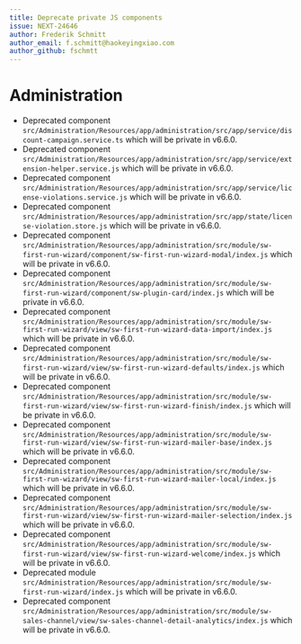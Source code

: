 ```yaml
---
title: Deprecate private JS components
issue: NEXT-24646
author: Frederik Schmitt
author_email: f.schmitt@haokeyingxiao.com
author_github: fschmtt
---
```

# Administration
* Deprecated component `src/Administration/Resources/app/administration/src/app/service/discount-campaign.service.ts` which will be private in v6.6.0.
* Deprecated component `src/Administration/Resources/app/administration/src/app/service/extension-helper.service.js` which will be private in v6.6.0.
* Deprecated component `src/Administration/Resources/app/administration/src/app/service/license-violations.service.js` which will be private in v6.6.0.
* Deprecated component `src/Administration/Resources/app/administration/src/app/state/license-violation.store.js` which will be private in v6.6.0.
* Deprecated component `src/Administration/Resources/app/administration/src/module/sw-first-run-wizard/component/sw-first-run-wizard-modal/index.js` which will be private in v6.6.0.
* Deprecated component `src/Administration/Resources/app/administration/src/module/sw-first-run-wizard/component/sw-plugin-card/index.js` which will be private in v6.6.0.
* Deprecated component `src/Administration/Resources/app/administration/src/module/sw-first-run-wizard/view/sw-first-run-wizard-data-import/index.js` which will be private in v6.6.0.
* Deprecated component `src/Administration/Resources/app/administration/src/module/sw-first-run-wizard/view/sw-first-run-wizard-defaults/index.js` which will be private in v6.6.0.
* Deprecated component `src/Administration/Resources/app/administration/src/module/sw-first-run-wizard/view/sw-first-run-wizard-finish/index.js` which will be private in v6.6.0. 
* Deprecated component `src/Administration/Resources/app/administration/src/module/sw-first-run-wizard/view/sw-first-run-wizard-mailer-base/index.js` which will be private in v6.6.0. 
* Deprecated component `src/Administration/Resources/app/administration/src/module/sw-first-run-wizard/view/sw-first-run-wizard-mailer-local/index.js` which will be private in v6.6.0.
* Deprecated component `src/Administration/Resources/app/administration/src/module/sw-first-run-wizard/view/sw-first-run-wizard-mailer-selection/index.js` which will be private in v6.6.0.
* Deprecated component `src/Administration/Resources/app/administration/src/module/sw-first-run-wizard/view/sw-first-run-wizard-welcome/index.js` which will be private in v6.6.0.
* Deprecated module `src/Administration/Resources/app/administration/src/module/sw-first-run-wizard/index.js` which will be private in v6.6.0.
* Deprecated component `src/Administration/Resources/app/administration/src/module/sw-sales-channel/view/sw-sales-channel-detail-analytics/index.js` which will be private in v6.6.0.
